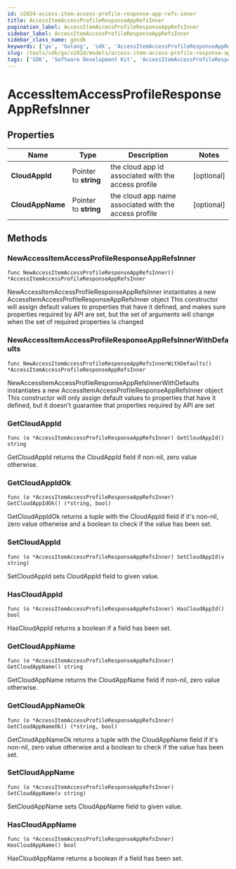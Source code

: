 ```yaml
---
id: v2024-access-item-access-profile-response-app-refs-inner
title: AccessItemAccessProfileResponseAppRefsInner
pagination_label: AccessItemAccessProfileResponseAppRefsInner
sidebar_label: AccessItemAccessProfileResponseAppRefsInner
sidebar_class_name: gosdk
keywords: ['go', 'Golang', 'sdk', 'AccessItemAccessProfileResponseAppRefsInner', 'V2024AccessItemAccessProfileResponseAppRefsInner'] 
slug: /tools/sdk/go/v2024/models/access-item-access-profile-response-app-refs-inner
tags: ['SDK', 'Software Development Kit', 'AccessItemAccessProfileResponseAppRefsInner', 'V2024AccessItemAccessProfileResponseAppRefsInner']
---
```


# AccessItemAccessProfileResponseAppRefsInner

## Properties

Name | Type | Description | Notes
------------ | ------------- | ------------- | -------------
**CloudAppId** | Pointer to **string** | the cloud app id associated with the access profile | [optional] 
**CloudAppName** | Pointer to **string** | the cloud app name associated with the access profile | [optional] 

## Methods

### NewAccessItemAccessProfileResponseAppRefsInner

`func NewAccessItemAccessProfileResponseAppRefsInner() *AccessItemAccessProfileResponseAppRefsInner`

NewAccessItemAccessProfileResponseAppRefsInner instantiates a new AccessItemAccessProfileResponseAppRefsInner object
This constructor will assign default values to properties that have it defined,
and makes sure properties required by API are set, but the set of arguments
will change when the set of required properties is changed

### NewAccessItemAccessProfileResponseAppRefsInnerWithDefaults

`func NewAccessItemAccessProfileResponseAppRefsInnerWithDefaults() *AccessItemAccessProfileResponseAppRefsInner`

NewAccessItemAccessProfileResponseAppRefsInnerWithDefaults instantiates a new AccessItemAccessProfileResponseAppRefsInner object
This constructor will only assign default values to properties that have it defined,
but it doesn't guarantee that properties required by API are set

### GetCloudAppId

`func (o *AccessItemAccessProfileResponseAppRefsInner) GetCloudAppId() string`

GetCloudAppId returns the CloudAppId field if non-nil, zero value otherwise.

### GetCloudAppIdOk

`func (o *AccessItemAccessProfileResponseAppRefsInner) GetCloudAppIdOk() (*string, bool)`

GetCloudAppIdOk returns a tuple with the CloudAppId field if it's non-nil, zero value otherwise
and a boolean to check if the value has been set.

### SetCloudAppId

`func (o *AccessItemAccessProfileResponseAppRefsInner) SetCloudAppId(v string)`

SetCloudAppId sets CloudAppId field to given value.

### HasCloudAppId

`func (o *AccessItemAccessProfileResponseAppRefsInner) HasCloudAppId() bool`

HasCloudAppId returns a boolean if a field has been set.

### GetCloudAppName

`func (o *AccessItemAccessProfileResponseAppRefsInner) GetCloudAppName() string`

GetCloudAppName returns the CloudAppName field if non-nil, zero value otherwise.

### GetCloudAppNameOk

`func (o *AccessItemAccessProfileResponseAppRefsInner) GetCloudAppNameOk() (*string, bool)`

GetCloudAppNameOk returns a tuple with the CloudAppName field if it's non-nil, zero value otherwise
and a boolean to check if the value has been set.

### SetCloudAppName

`func (o *AccessItemAccessProfileResponseAppRefsInner) SetCloudAppName(v string)`

SetCloudAppName sets CloudAppName field to given value.

### HasCloudAppName

`func (o *AccessItemAccessProfileResponseAppRefsInner) HasCloudAppName() bool`

HasCloudAppName returns a boolean if a field has been set.


